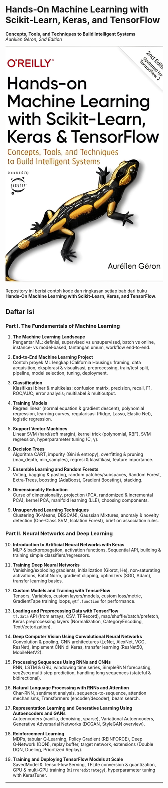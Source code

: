 # Hands‑On Machine Learning with Scikit‑Learn, Keras, and TensorFlow

**Concepts, Tools, and Techniques to Build Intelligent Systems**  
_Aurélien Géron, 2nd Edition_

![Machine Learning](https://github.com/azmiak/Hands-on-Machine-Learning-with-Scikit-Learn-Keras-TensorFlow/blob/main/cover.jpg)

Repository ini berisi contoh kode dan ringkasan setiap bab dari buku **Hands‑On Machine Learning with Scikit‑Learn, Keras, and TensorFlow**.  

## Daftar Isi

### Part I. The Fundamentals of Machine Learning

1. **The Machine Learning Landscape**  
   Pengantar ML: definisi, supervised vs unsupervised, batch vs online, instance‑ vs model‑based, tantangan umum, workflow end‑to‑end.

2. **End‑to‑End Machine Learning Project**  
   Contoh proyek ML lengkap (California Housing): framing, data acquisition, eksplorasi & visualisasi, preprocessing, train/test split, pipeline, model selection, tuning, deployment.

3. **Classification**  
   Klasifikasi biner & multikelas: confusion matrix, precision, recall, F1, ROC/AUC; error analysis; multilabel & multioutput.

4. **Training Models**  
   Regresi linear (normal equation & gradient descent), polynomial regression, learning curves, regularisasi (Ridge, Lasso, Elastic Net), logistic regression.

5. **Support Vector Machines**  
   Linear SVM (hard/soft margin), kernel trick (polynomial, RBF), SVM regression, hyperparameter tuning (C, γ).

6. **Decision Trees**  
   Algoritma CART, impurity (Gini & entropy), overfitting & pruning (max_depth, min_samples), regresi & klasifikasi, feature importance.

7. **Ensemble Learning and Random Forests**  
   Voting, bagging & pasting, random patches/subspaces, Random Forest, Extra‑Trees, boosting (AdaBoost, Gradient Boosting), stacking.

8. **Dimensionality Reduction**  
   Curse of dimensionality, projection (PCA, randomized & incremental PCA), kernel PCA, manifold learning (LLE), choosing components.

9. **Unsupervised Learning Techniques**  
   Clustering (K‑Means, DBSCAN), Gaussian Mixtures, anomaly & novelty detection (One‑Class SVM, Isolation Forest), brief on association rules.

### Part II. Neural Networks and Deep Learning

10. **Introduction to Artificial Neural Networks with Keras**  
    MLP & backpropagation, activation functions, Sequential API, building & training simple classifiers/regressors.

11. **Training Deep Neural Networks**  
    Vanishing/exploding gradients, initialization (Glorot, He), non‑saturating activations, BatchNorm, gradient clipping, optimizers (SGD, Adam), transfer learning basics.

12. **Custom Models and Training with TensorFlow**  
    Tensors, Variables, custom layers/models, custom loss/metric, GradientTape training loops, `@tf.function` for performance.

13. **Loading and Preprocessing Data with TensorFlow**  
    `tf.data` API (from arrays, CSV, TFRecord), map/shuffle/batch/prefetch, Keras preprocessing layers (Normalization, CategoryEncoding, TextVectorization).

14. **Deep Computer Vision Using Convolutional Neural Networks**  
    Convolution & pooling, CNN architectures (LeNet, AlexNet, VGG, ResNet), implement CNN di Keras, transfer learning (ResNet50, MobileNetV2).

15. **Processing Sequences Using RNNs and CNNs**  
    RNN, LSTM & GRU, windowing time series, SimpleRNN forecasting, seq2seq multi‑step prediction, handling long sequences (stateful & bidirectional).

16. **Natural Language Processing with RNNs and Attention**  
    Char‑RNN, sentiment analysis, sequence-to-sequence, attention mechanisms, Transformers (encoder/decoder), beam search.

17. **Representation Learning and Generative Learning Using Autoencoders and GANs**  
    Autoencoders (vanilla, denoising, sparse), Variational Autoencoders, Generative Adversarial Networks (DCGAN, StyleGAN overview).

18. **Reinforcement Learning**  
    MDPs, tabular Q‑Learning, Policy Gradient (REINFORCE), Deep Q‑Network (DQN), replay buffer, target network, extensions (Double DQN, Dueling, Prioritized Replay).

19. **Training and Deploying TensorFlow Models at Scale**  
    SavedModel & TensorFlow Serving, TFLite conversion & quantization, GPU & multi‑GPU training (`MirroredStrategy`), hyperparameter tuning with KerasTuner.

---
